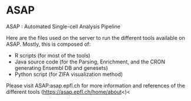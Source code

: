 # ASAP
ASAP : Automated Single-cell Analysis Pipeline

Here are the files used on the server to run the different tools available on ASAP.
Mostly, this is composed of:
- R scripts (for most of the tools)
- Java source code (for the Parsing, Enrichment, and the CRON generating Ensembl DB and genesets)
- Python script (for ZIFA visualization method)

Please visit ASAP:asap.epfl.ch for more information and references of the different tools (https://asap.epfl.ch/home/about<)<
